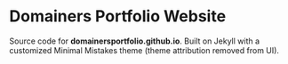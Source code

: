 # Domainers Portfolio Website

Source code for **domainersportfolio.github.io**. Built on Jekyll with a customized Minimal Mistakes theme (theme attribution removed from UI).
